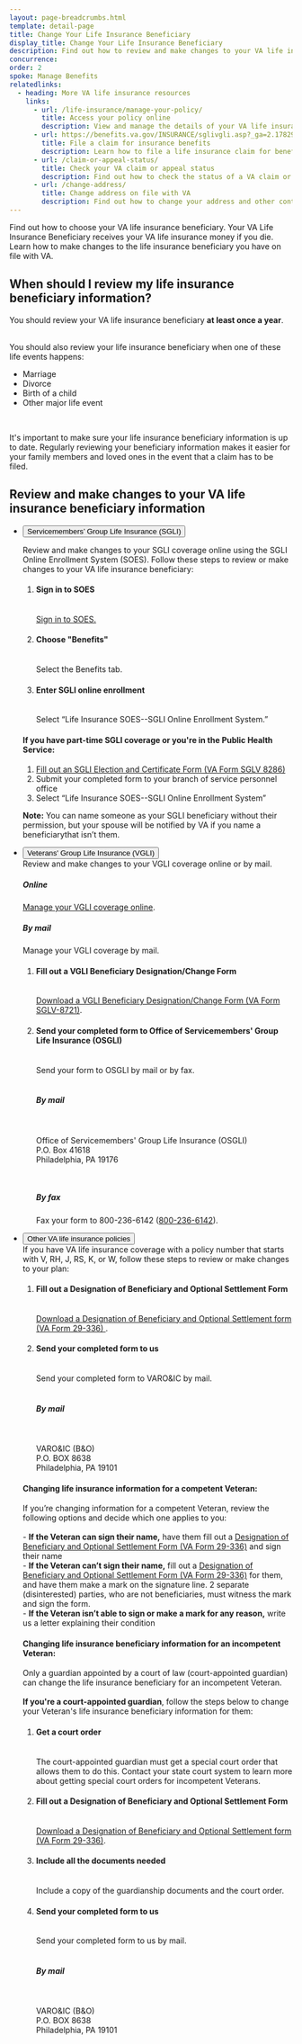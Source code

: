 ```yaml
---
layout: page-breadcrumbs.html
template: detail-page
title: Change Your Life Insurance Beneficiary
display_title: Change Your Life Insurance Beneficiary
description: Find out how to review and make changes to your VA life insurance coverage. Learn how to review and change your VA life insurance beneficiary.
concurrence: 
order: 2
spoke: Manage Benefits
relatedlinks:
  - heading: More VA life insurance resources
    links: 
      - url: /life-insurance/manage-your-policy/
        title: Access your policy online
        description: View and manage the details of your VA life insurance policy online. 
      - url: https://benefits.va.gov/INSURANCE/sglivgli.asp?_ga=2.178295469.801410513.1555939590-1758989635.1554476670
        title: File a claim for insurance benefits
        description: Learn how to file a life insurance claim for benefits.
      - url: /claim-or-appeal-status/
        title: Check your VA claim or appeal status
        description: Find out how to check the status of a VA claim or appeal online
      - url: /change-address/
        title: Change address on file with VA
        description: Find out how to change your address and other contact information in your VA.gov profile. 
---
```

<div class="va-introtext">

Find out how to choose your VA life insurance beneficiary. Your VA Life Insurance Beneficiary receives your VA life insurance money if you die. Learn how to make changes to the life insurance beneficiary you have on file with VA. 

</div>

## When should I review my life insurance beneficiary information? 

You should review your VA life insurance beneficiary <strong>at least once a year</strong>. <br><br>

You should also review your life insurance beneficiary when one of these life events happens:

- Marriage
- Divorce
- Birth of a child
- Other major life event
<br>

It's important to make sure your life insurance beneficiary information is up to date. Regularly reviewing your beneficiary information makes it easier for your family members and loved ones in the event that a claim has to be filed.

## Review and make changes to your VA life insurance beneficiary information

<ul class="usa-accordion" aria-multiselectable="true">
  <li>
  <button class="usa-button-unstyled usa-accordion-button" aria-controls="update-sgli">Servicemembers’ Group Life Insurance (SGLI)</button>
  <div id="update-sgli" class="usa-accordion-content">
    
  
  Review and make changes to your SGLI coverage online using the SGLI Online Enrollment System (SOES). Follow these steps to review or make changes to  your   VA life insurance beneficiary:
  
  <ol class="process">
    <li class="process-step list-one"><h4>Sign in to SOES</h4><br><a href="https://milconnect.dmdc.osd.mil/milconnect/">Sign in to SOES.</a></li>
    <li class="process-step list-two"><h4>Choose "Benefits"</h4><br> Select the Benefits tab.</li>
    <li class="process-step list-three"><h4>Enter SGLI online enrollment</h4><br> Select “Life Insurance SOES--SGLI Online Enrollment System.”</li>
  </ol>
  
  #### If you have part-time SGLI coverage or you're in the Public Health Service:
  
  <ol class="process">
    <li class="process-step list-one"><a href="https://www.benefits.va.gov/INSURANCE/forms/8286.htmServicemembers’ Group Life Insurance Election and    Certificate">Fill out an SGLI Election and Certificate Form (VA Form SGLV 8286)</a></li>
    <li class="process-step list-two">Submit your completed form to your branch of service personnel office</li>
    <li class="process-step list-three">Select “Life Insurance SOES--SGLI Online Enrollment System”</li>
  </ol>
  
  **Note:** You can name someone as your SGLI beneficiary without their permission, but your spouse will be notified by VA if you name a beneficiarythat     isn’t them.
    
    
  </div>
  </li>
</ul>

<ul class="usa-accordion" aria-multiselectable="true">
  <li>
  <button class="usa-button-unstyled usa-accordion-button" aria-controls="update-vgli">Veterans' Group Life Insurance (VGLI)</button>
  <div id="update-vgli" class="usa-accordion-content">
    Review and make changes to your VGLI coverage online or by mail. 
    <br>
    <h5>Online</h5>
    <a href="https://ssologin.prudential.com/app/giosgli/Login.fcc?TYPE=33554433&REALMOID=06-000eb2bc-e833-1efc-9d9b-348e307ff004&GUID=&SMAUTHREASON=0&METHOD=GET&SMAGENTNAME=giosgli&TARGET=-SM-HTTPS%3a%2f%2fgiosgli%2eprudential%2ecom%2fosgli%2fController%2flogin%3faction%3dreturn">Manage your VGLI coverage online</a>.
    <h5>By mail</h5>
    Manage your VGLI coverage by mail. 
    
   <ol class="process">
    <li class="process-step list-one"><h4>Fill out a VGLI Beneficiary Designation/Change Form</h4><br>
      <a href="https://www.benefits.va.gov/INSURANCE/forms/8721.htm">Download a VGLI Beneficiary Designation/Change Form (VA Form SGLV-8721)</a>.</li>
    <li class="process-step list-two"><h4>Send your completed form to Office of Servicemembers' Group Life Insurance (OSGLI)</h4><br>
      Send your form to OSGLI by mail or by fax.
      <br>
      <br>
      <h5>By mail</h5>
      <br>
      <p class="va-address-block">
      Office of Servicemembers' Group Life Insurance (OSGLI)<br>
      P.O. Box 41618<br>
      Philadelphia, PA 19176<br>
  </p>
      <br>
      <h5>By fax</h5>
      Fax your form to 800-236-6142 (<a href="tel:+18002366142">800-236-6142</a>).
    </li>
  </ol>
  </div>
  </li>
</ul>

<ul class="usa-accordion" aria-multiselectable="true">
  <li>
    <button class="usa-button-unstyled usa-accordion-button" aria-controls="update-other">Other VA life insurance policies</button> 
    <br>
    <div id="update-other" class="usa-accordion-content">
      If you have VA life insurance coverage with a policy number that starts with V, RH, J, RS, K, or W, follow these steps to review or make changes to your plan:
      <br>
      <ol class="process">
        <li class="process-step list-one"><h4>Fill out a Designation of Beneficiary and Optional Settlement Form</h4><br>
          <a href="https://www.benefits.va.gov/INSURANCE/forms/29-336.htm">Download a Designation of Beneficiary and Optional Settlement form (VA Form   29-336)  </a>.</li>
        <li class="process-step list-two"><h4>Send your completed form to us</h4><br>
          Send your completed form to VARO&IC by mail.
          <br>
          <br>
          <h5>By mail</h5>
          <br>
          <p class="va-address-block">
          VARO&IC (B&O)<br>
          P.O. BOX 8638<br>
          Philadelphia, PA 19101<br>
          </p>
        </li>
      </ol>
    <h4>Changing life insurance information for a competent Veteran:</h4>
    If you’re changing information for a competent Veteran, review the following options and decide which one applies to you: 
      <br>
      <br>
        - <strong>If the Veteran can sign their name,</strong> have them fill out a <a href="https://www.benefits.va.gov/INSURANCE/forms/29-336.htm">Designation of Beneficiary and Optional Settlement Form (VA Form 29-336)</a> and sign their name<br>
        - <strong>If the Veteran can’t sign their name,</strong> fill out a <a href="https://www.benefits.va.gov/INSURANCE/forms/29-336.htm">Designation of Beneficiary and Optional Settlement Form (VA Form 29-336)</a> for them, and have them make a mark on the signature line. 2 separate (disinterested) parties, who are   not   beneficiaries, must witness the mark and sign the form.<br>
        - <strong>If the Veteran isn’t able to sign or make a mark for any reason,</strong> write us a letter explaining their condition
    <h4>Changing life insurance beneficiary information for an incompetent Veteran:</h4>
    Only a guardian appointed by a court of law (court-appointed guardian) can change the life insurance beneficiary for an incompetent Veteran.     
    <br>
    <br>
      <strong>If you're a court-appointed guardian</strong>, follow the steps below to change your Veteran's life insurance beneficiary information for them:
    <ol class="process">
      <li class="process-step list-one"><h4>Get a court order</h4><br>
       The court-appointed guardian must get a special court order that allows them to do this. Contact your state court system to learn more about getting     special court orders for incompetent Veterans.</li>
      <li class="process-step list-two"><h4>Fill out a Designation of Beneficiary and Optional Settlement Form</h4><br>
      <a href="https://www.benefits.va.gov/INSURANCE/forms/29-336.htm">Download a Designation of Beneficiary and Optional Settlement form (VA Form 29-336)</a>.</li>
      <li class="process-step list-three"><h4>Include all the documents needed</h4><br>
       Include a copy of the guardianship documents and the court order.</li>
      <li class="process-step list-four"><h4>Send your completed form to us</h4><br>
        Send your completed form to us by mail.
        <br>
        <br>
        <h5>By mail</h5>
        <br>
        <p class="va-address-block">
        VARO&IC (B&O)<br>
        P.O. BOX 8638<br>
        Philadelphia, PA 19101<br>
        </p>
      </li>
    </ol>
    </div>
  </li>
</ul>
